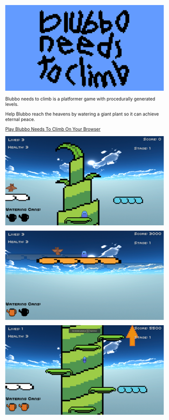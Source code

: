 ![Blubbo Needs To Climb](Assets/Sprites/BannerImage.png)

Blubbo needs to climb is a platformer game with procedurally generated levels.

Help Blubbo reach the heavens by watering a giant plant so it can achieve eternal peace.

[Play Blubbo Needs To Climb On Your Browser](https://oguzkank.itch.io/blubbo-needs-to-climb)

![Screenshot 1](Assets/Sprites/Blubbo-1.png)

![Screenshot 2](Assets/Sprites/Blubbo-2.png)

![Screenshot 3](Assets/Sprites/Blubbo-3.png)
